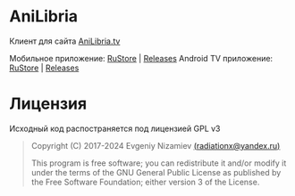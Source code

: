 # AniLibria
Клиент для сайта [AniLibria.tv](https://anilibria.tv/)

Мобильное приложение: [RuStore](https://www.rustore.ru/catalog/app/ru.radiationx.anilibria.app) | [Releases](https://github.com/anilibria/anilibria-app/releases?q=version)
Android TV приложение: [RuStore](https://www.rustore.ru/catalog/app/ru.radiationx.anilibria.app.tv) | [Releases](https://github.com/anilibria/anilibria-app/releases?q=tv)

# Лицензия #
Исходный код распостраняется под лицензией GPL v3

> Copyright (C) 2017-2024  Evgeniy Nizamiev [(radiationx@yandex.ru)](mailto:radiationx@yandex.ru)
> 
> This program is free software; you can redistribute it and/or modify
> it under the terms of the GNU General Public License as published by
> the Free Software Foundation; either version 3 of the License.
